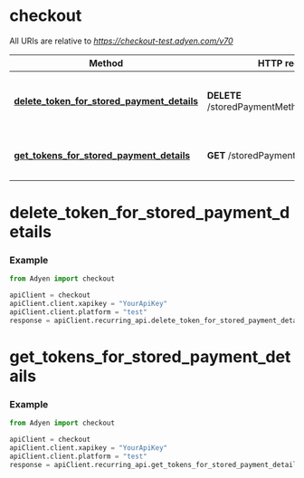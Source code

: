 # checkout

All URIs are relative to *https://checkout-test.adyen.com/v70*

Method | HTTP request | Description
------------- | ------------- | -------------
[**delete_token_for_stored_payment_details**](RecurringApi.md#delete_token_for_stored_payment_details) | **DELETE** /storedPaymentMethods/{recurringId} | Delete a token for stored payment details
[**get_tokens_for_stored_payment_details**](RecurringApi.md#get_tokens_for_stored_payment_details) | **GET** /storedPaymentMethods | Get tokens for stored payment details




# delete_token_for_stored_payment_details
### Example

```python
from Adyen import checkout

apiClient = checkout
apiClient.client.xapikey = "YourApiKey"
apiClient.client.platform = "test"
response = apiClient.recurring_api.delete_token_for_stored_payment_details()

```




# get_tokens_for_stored_payment_details
### Example

```python
from Adyen import checkout

apiClient = checkout
apiClient.client.xapikey = "YourApiKey"
apiClient.client.platform = "test"
response = apiClient.recurring_api.get_tokens_for_stored_payment_details()

```


